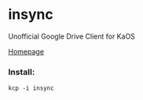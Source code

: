 # insync

Unofficial Google Drive Client for KaOS

[Homepage](https://www.insynchq.com/)

### Install:
```
kcp -i insync
```
